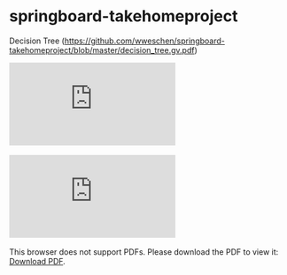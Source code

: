 # springboard-takehomeproject

Decision Tree (https://github.com/wweschen/springboard-takehomeproject/blob/master/decision_tree.gv.pdf)

![Decision Tree](https://github.com/wweschen/springboard-takehomeproject/blob/master/decision_tree.gv.pdf)

<object data="https://github.com/wweschen/springboard-takehomeproject/blob/master/decision_tree.gv.pdf" type="application/pdf" width="700px" height="700px">
    <embed src="https://github.com/wweschen/springboard-takehomeproject/blob/master/decision_tree.gv.pdf">
        <p>This browser does not support PDFs. Please download the PDF to view it: <a href="https://github.com/wweschen/springboard-takehomeproject/blob/master/decision_tree.gv.pdf">Download PDF</a>.</p>
    </embed>
</object>
